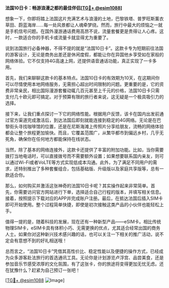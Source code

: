 **法国10日卡：畅游浪漫之都的最佳伴侣[[TG💪+ @esim1088](https://t.me/s/esim1088)]**

想象一下，你即将踏上法国这片充满艺术与浪漫的土地，巴黎铁塔、普罗旺斯薰衣草田、蔚蓝海岸……每一处风景都让人魂牵梦绕。然而，旅行中最大的烦恼之一就是手机信号问题。在国外漫游通话费用高昂不说，流量套餐更是贵得让人心疼。这时，一款适合你的手机卡或流量卡就显得尤为重要了。

说到法国旅行必备神器，不得不提的就是“法国10日卡”。这款卡专为短期前往法国的游客设计，无论是商务出差还是休闲度假，都能让你在异国他乡享受如在家般的网络体验。它不仅支持4G高速上网，还提供语音通话功能，真正实现了一卡多用。

首先，我们来聊聊这款卡的基本特点。法国10日卡的有效期为10天，在这期间你可以尽情使用本地网络服务，无需担心超出时间限制的问题。更重要的是，它的资费非常亲民，相比国际漫游套餐动辄几百元甚至上千元的价格，法国10日卡只需支付几十欧元即可搞定。对于预算有限的旅行者来说，这无疑是一个极具吸引力的选择。

接下来，让我们重点探讨一下它的网络性能。根据用户反馈，该卡在国内出发前通过官方渠道完成激活后，到达法国后即刻就能连接到稳定的4G网络。无论是在巴黎街头寻找咖啡馆的位置，还是在尼斯海滩上传照片分享给朋友，流畅的网络体验都会让整个旅程更加愉快。而且，它覆盖范围广，从繁华都市到偏远乡村，几乎无死角，确保你在任何地方都能保持在线状态。

当然，除了基本的网络连接外，这款卡还提供了丰富的附加功能。比如，当你需要拨打当地电话时，可以直接拨号而不需要额外设置；如果想要联系国内亲友，则可以通过Wi-Fi或者VoLTE等方式实现低成本沟通。此外，为了满足不同用户的需求，还特别推出了多种套餐组合，包括基础版、升级版以及家庭共享版等，总有一款适合你。

那么，如何购买并激活这张神奇的法国10日卡呢？其实操作起来非常简单。首先，你需要访问官方网站进行下单，选择适合自己行程的版本，并填写相关信息。接着，按照提示下载对应的APP并完成账户注册。最后，在抵达法国后插入SIM卡即可开始使用。整个过程简单快捷，即使是初次接触这类产品的小伙伴也能轻松上手。

值得一提的是，随着科技的发展，现在还有一种新型产品——eSIM卡。相比传统物理SIM卡，eSIM卡具有体积小巧、无需更换的优点，尤其适合经常出国的商务人士。如果你对这种新兴技术感兴趣的话，也可以关注一下相关的推广活动，说不定会有意想不到的好礼相送哦！

总而言之，“法国10日卡”凭借其高性价比、稳定性能以及便捷的操作方式，已经成为众多游客赴法旅行的首选通讯工具。无论你是计划游览卢浮宫、品尝美食，还是参加音乐节感受浓厚的文化氛围，有了这张卡，你的旅途将变得更加无忧无虑。还在犹豫什么？赶紧为自己预订一张吧！

[[TG💪+ @esim1088](https://t.me/s/esim1088) ![Image](https://i.postimg.cc/4NQfJmqS/Snipaste-2025-05-13-00-14-12.png)]